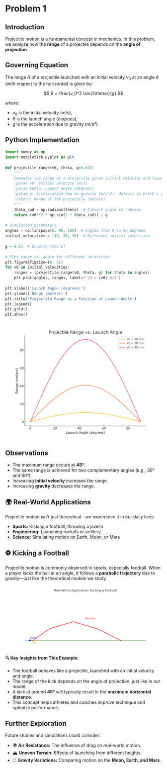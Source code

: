 # Problem 1

## Introduction
Projectile motion is a fundamental concept in mechanics. In this problem, we analyze how the **range** of a projectile depends on the **angle of projection**. 

## Governing Equation
The range $R$ of a projectile launched with an initial velocity $v_0$ at an angle $θ$ (with respect to the horizontal) is given by:

$$
R = \frac{v_0^2 \sin(2\theta)}{g}
$$

where:

- $v_0$ is the initial velocity (m/s),
- $θ$ is the launch angle (degrees),
- $g$  is the acceleration due to gravity (m/s²).



## **Python Implementation**

```python
import numpy as np
import matplotlib.pyplot as plt

def projectile_range(v0, theta, g=9.81):
    """
    Computes the range of a projectile given initial velocity and launch angle.
    :param v0: Initial velocity (m/s)
    :param theta: Launch angle (degrees)
    :param g: Acceleration due to gravity (m/s^2), default is Earth's gravity
    :return: Range of the projectile (meters)
    """
    theta_rad = np.radians(theta)  # Convert angle to radians
    return (v0**2 * np.sin(2 * theta_rad)) / g

# Simulation parameters
angles = np.linspace(0, 90, 100)  # Angles from 0 to 90 degrees
initial_velocities = [10, 20, 30]  # Different initial velocities

g = 9.81  # Gravity (m/s^2)

# Plot range vs. angle for different velocities
plt.figure(figsize=(8, 6))
for v0 in initial_velocities:
    ranges = [projectile_range(v0, theta, g) for theta in angles]
    plt.plot(angles, ranges, label=f'v0 = {v0} m/s')

plt.xlabel('Launch Angle (degrees)')
plt.ylabel('Range (meters)')
plt.title('Projectile Range as a Function of Launch Angle')
plt.legend()
plt.grid()
plt.show()
```
![alt text](projectile_range_graph.png)


## **Observations**
- The maximum range occurs at **45°**.
- The same range is achieved for two complementary angles (e.g., $30°$ and $60°$).
- Increasing **initial velocity** increases the range.
- Increasing **gravity** decreases the range.

## 🌍 **Real-World Applications**
Projectile motion isn't just theoretical—we experience it in our daily lives:
- **Sports:** Kicking a football, throwing a javelin
- **Engineering:** Launching rockets or artillery
- **Science:** Simulating motion on Earth, Moon, or Mars



## **⚽️ Kicking a Football**


Projectile motion is commonly observed in sports, especially football. When a player kicks the ball at an angle, it follows a **parabolic trajectory** due to gravity—just like the theoretical models we study.

![Football Kick Trajectory](football_kick_trajectory.png)

#### 🔍 **Key Insights from This Example:**
- The football behaves like a projectile, launched with an initial velocity and angle.
- The range of the kick depends on the angle of projection, just like in our model.
- A kick at around **45°** will typically result in the **maximum horizontal distance**.
- This concept helps athletes and coaches improve technique and optimize performance.



## **Further Exploration**
Future studies and simulations could consider:
- 🌍 **Air Resistance:** The influence of drag on real-world motion.
- 🏔️ **Uneven Terrain:** Effects of launching from different heights.
- 🌕 **Gravity Variations:** Comparing motion on the **Moon, Earth, and Mars**.


